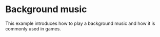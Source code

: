 # Background music
This example introduces how to play a background music and how it is commonly used in games.
